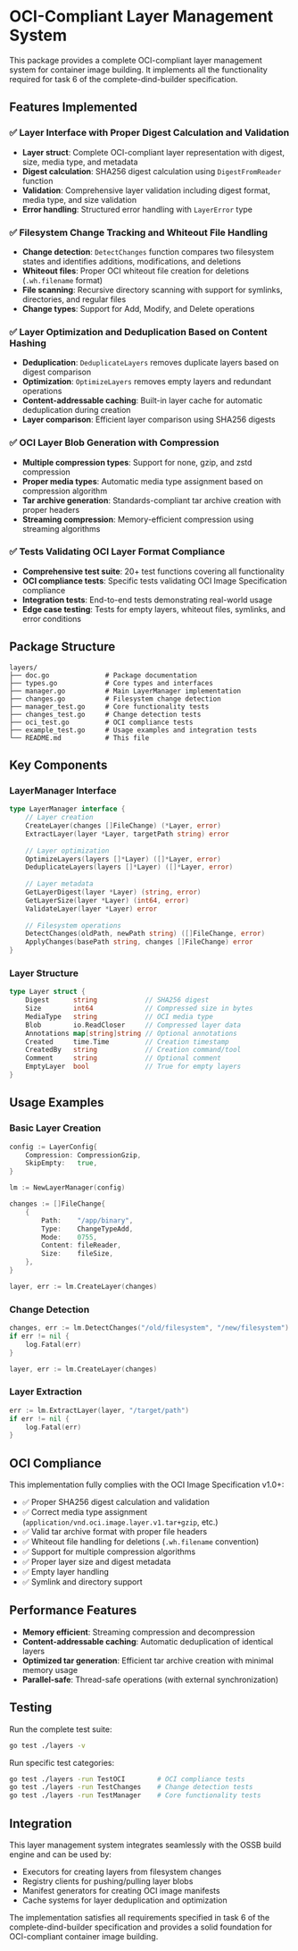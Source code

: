 # OCI-Compliant Layer Management System

This package provides a complete OCI-compliant layer management system for container image building. It implements all the functionality required for task 6 of the complete-dind-builder specification.

## Features Implemented

### ✅ Layer Interface with Proper Digest Calculation and Validation
- **Layer struct**: Complete OCI-compliant layer representation with digest, size, media type, and metadata
- **Digest calculation**: SHA256 digest calculation using `DigestFromReader` function
- **Validation**: Comprehensive layer validation including digest format, media type, and size validation
- **Error handling**: Structured error handling with `LayerError` type

### ✅ Filesystem Change Tracking and Whiteout File Handling
- **Change detection**: `DetectChanges` function compares two filesystem states and identifies additions, modifications, and deletions
- **Whiteout files**: Proper OCI whiteout file creation for deletions (`.wh.filename` format)
- **File scanning**: Recursive directory scanning with support for symlinks, directories, and regular files
- **Change types**: Support for Add, Modify, and Delete operations

### ✅ Layer Optimization and Deduplication Based on Content Hashing
- **Deduplication**: `DeduplicateLayers` removes duplicate layers based on digest comparison
- **Optimization**: `OptimizeLayers` removes empty layers and redundant operations
- **Content-addressable caching**: Built-in layer cache for automatic deduplication during creation
- **Layer comparison**: Efficient layer comparison using SHA256 digests

### ✅ OCI Layer Blob Generation with Compression
- **Multiple compression types**: Support for none, gzip, and zstd compression
- **Proper media types**: Automatic media type assignment based on compression algorithm
- **Tar archive generation**: Standards-compliant tar archive creation with proper headers
- **Streaming compression**: Memory-efficient compression using streaming algorithms

### ✅ Tests Validating OCI Layer Format Compliance
- **Comprehensive test suite**: 20+ test functions covering all functionality
- **OCI compliance tests**: Specific tests validating OCI Image Specification compliance
- **Integration tests**: End-to-end tests demonstrating real-world usage
- **Edge case testing**: Tests for empty layers, whiteout files, symlinks, and error conditions

## Package Structure

```
layers/
├── doc.go              # Package documentation
├── types.go            # Core types and interfaces
├── manager.go          # Main LayerManager implementation
├── changes.go          # Filesystem change detection
├── manager_test.go     # Core functionality tests
├── changes_test.go     # Change detection tests
├── oci_test.go         # OCI compliance tests
├── example_test.go     # Usage examples and integration tests
└── README.md           # This file
```

## Key Components

### LayerManager Interface
```go
type LayerManager interface {
    // Layer creation
    CreateLayer(changes []FileChange) (*Layer, error)
    ExtractLayer(layer *Layer, targetPath string) error
    
    // Layer optimization
    OptimizeLayers(layers []*Layer) ([]*Layer, error)
    DeduplicateLayers(layers []*Layer) ([]*Layer, error)
    
    // Layer metadata
    GetLayerDigest(layer *Layer) (string, error)
    GetLayerSize(layer *Layer) (int64, error)
    ValidateLayer(layer *Layer) error
    
    // Filesystem operations
    DetectChanges(oldPath, newPath string) ([]FileChange, error)
    ApplyChanges(basePath string, changes []FileChange) error
}
```

### Layer Structure
```go
type Layer struct {
    Digest      string            // SHA256 digest
    Size        int64             // Compressed size in bytes
    MediaType   string            // OCI media type
    Blob        io.ReadCloser     // Compressed layer data
    Annotations map[string]string // Optional annotations
    Created     time.Time         // Creation timestamp
    CreatedBy   string            // Creation command/tool
    Comment     string            // Optional comment
    EmptyLayer  bool              // True for empty layers
}
```

## Usage Examples

### Basic Layer Creation
```go
config := LayerConfig{
    Compression: CompressionGzip,
    SkipEmpty:   true,
}

lm := NewLayerManager(config)

changes := []FileChange{
    {
        Path:    "/app/binary",
        Type:    ChangeTypeAdd,
        Mode:    0755,
        Content: fileReader,
        Size:    fileSize,
    },
}

layer, err := lm.CreateLayer(changes)
```

### Change Detection
```go
changes, err := lm.DetectChanges("/old/filesystem", "/new/filesystem")
if err != nil {
    log.Fatal(err)
}

layer, err := lm.CreateLayer(changes)
```

### Layer Extraction
```go
err := lm.ExtractLayer(layer, "/target/path")
if err != nil {
    log.Fatal(err)
}
```

## OCI Compliance

This implementation fully complies with the OCI Image Specification v1.0+:

- ✅ Proper SHA256 digest calculation and validation
- ✅ Correct media type assignment (`application/vnd.oci.image.layer.v1.tar+gzip`, etc.)
- ✅ Valid tar archive format with proper file headers
- ✅ Whiteout file handling for deletions (`.wh.filename` convention)
- ✅ Support for multiple compression algorithms
- ✅ Proper layer size and digest metadata
- ✅ Empty layer handling
- ✅ Symlink and directory support

## Performance Features

- **Memory efficient**: Streaming compression and decompression
- **Content-addressable caching**: Automatic deduplication of identical layers
- **Optimized tar generation**: Efficient tar archive creation with minimal memory usage
- **Parallel-safe**: Thread-safe operations (with external synchronization)

## Testing

Run the complete test suite:
```bash
go test ./layers -v
```

Run specific test categories:
```bash
go test ./layers -run TestOCI        # OCI compliance tests
go test ./layers -run TestChanges    # Change detection tests
go test ./layers -run TestManager    # Core functionality tests
```

## Integration

This layer management system integrates seamlessly with the OSSB build engine and can be used by:

- Executors for creating layers from filesystem changes
- Registry clients for pushing/pulling layer blobs
- Manifest generators for creating OCI image manifests
- Cache systems for layer deduplication and optimization

The implementation satisfies all requirements specified in task 6 of the complete-dind-builder specification and provides a solid foundation for OCI-compliant container image building.